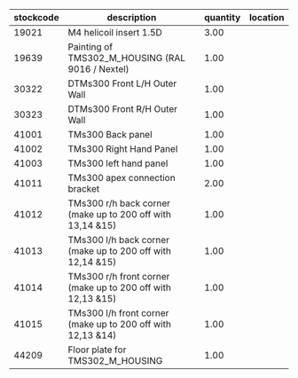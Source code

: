 |stockcode|description|quantity|location|
|---------|-----------|--------|--------|
|19021|M4 helicoil insert 1.5D|3.00||
|19639|Painting of TMS302_M_HOUSING (RAL 9016 / Nextel)|1.00||
|30322|DTMs300 Front L/H Outer Wall|1.00||
|30323|DTMs300 Front R/H Outer Wall|1.00||
|41001|TMs300 Back panel|1.00||
|41002|TMs300 Right Hand Panel|1.00||
|41003|TMs300 left hand panel|1.00||
|41011|TMs300 apex connection bracket|2.00||
|41012|TMs300 r/h back corner (make up to 200 off with 13,14 &15)|1.00||
|41013|TMs300 l/h back corner (make up to 200 off with 12,14 &15)|1.00||
|41014|TMs300 r/h front corner (make up to 200 off with 12,13 &15)|1.00||
|41015|TMs300 l/h front corner (make up to 200 off with 12,13 &14)|1.00||
|44209|Floor plate for TMS302_M_HOUSING|1.00||

